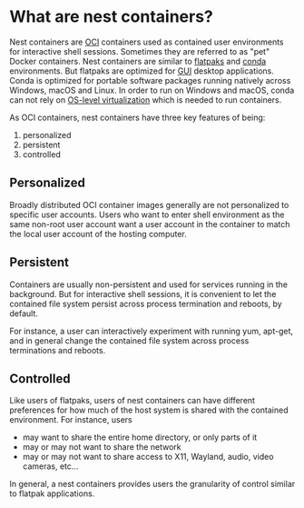 What are nest containers?
=========================

Nest containers are [OCI](https://opencontainers.org/) containers used as
contained user environments for interactive shell sessions.
Sometimes they are referred to as "pet" Docker containers.
Nest containers are similar to [flatpaks](https://flatpak.org/) and
[conda](https://conda.io/) environments. But flatpaks are optimized for
[GUI](https://en.wikipedia.org/wiki/Graphical_user_interface) desktop
applications.
Conda is optimized for portable software packages running natively across
Windows, macOS and Linux.
In order to run on Windows and macOS, conda can not rely on [OS-level
virtualization](https://en.wikipedia.org/wiki/OS-level_virtualization)
which is needed to run containers.

As OCI containers, nest containers have three key features of being:

1. personalized
1. persistent
1. controlled

## Personalized

Broadly distributed OCI container images generally are not personalized to
specific user accounts. Users who want to enter shell environment as the
same non-root user account want a user account in the container to match
the local user account of the hosting computer.

## Persistent

Containers are usually non-persistent and used for services running in the
background. But for interactive shell sessions, it is convenient to let
the contained file system persist across process termination and reboots,
by default.

For instance, a user can interactively experiment with running yum,
apt-get, and in general change the contained file system across process
terminations and reboots.

## Controlled

Like users of flatpaks, users of nest containers can have different
preferences for how much of the host system is shared with the contained
environment. For instance, users

* may want to share the entire home directory, or only parts of it
* may or may not want to share the network
* may or may not want to share access to X11, Wayland, audio, video
  cameras, etc...

In general, a nest containers provides users the granularity of control
similar to flatpak applications.

